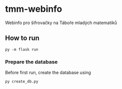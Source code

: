 # tmm-webinfo

Webinfo pro šifrovačky na Táboře mladých matematiků

## How to run

```shell
py -m flask run 
```

### Prepare the database

Before first run, create the database using 

```shell
py create_db.py
```
